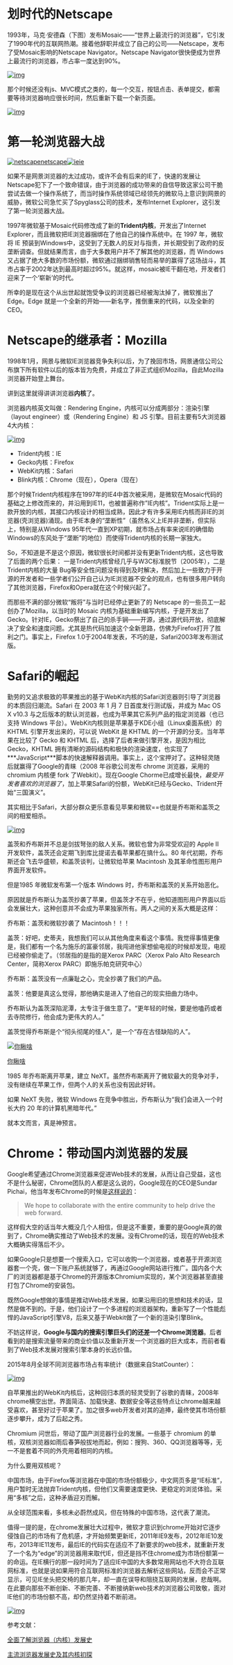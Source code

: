# 划时代的Netscape

1993年，马克·安德森（下图）发布Mosaic——“世界上最流行的浏览器”，它引发了1990年代的互联网热潮。接着他辞职并成立了自己的公司——Netscape，发布了受Mosaic影响的Netscape Navigator。Netscape Navigator很快便成为世界上最流行的浏览器，市占率一度达到90%。

[![img](https://ftp.bmp.ovh/imgs/2019/10/f3885bd9ca3773b9.jpg)](https://ftp.bmp.ovh/imgs/2019/10/f3885bd9ca3773b9.jpg)

那个时候还没有js、MVC模式之类的，每一个交互，按钮点击、表单提交，都需要等待浏览器响应很长时间，然后重新下载一个新页面。



[![img](https://ftp.bmp.ovh/imgs/2019/10/4e46c91654db55ca.jpeg)](https://ftp.bmp.ovh/imgs/2019/10/4e46c91654db55ca.jpeg)

# 第一轮浏览器大战

[![netscape](https://ftp.bmp.ovh/imgs/2019/10/3f0318d95623d813.png)netscape](https://ftp.bmp.ovh/imgs/2019/10/3f0318d95623d813.png)[![ie](https://ftp.bmp.ovh/imgs/2019/10/b8f162b815f18e36.png)ie](https://ftp.bmp.ovh/imgs/2019/10/b8f162b815f18e36.png)

如果不是网景浏览器的太过成功，或许不会有后来的IE了，快速的发展让Netscape犯下了一个致命错误，由于浏览器的成功带来的自信导致这家公司干脆尝试去做一个操作系统了，而当时操作系统领域已经领先的微软马上意识到网景的威胁，微软公司急忙买了Spyglass公司的技术，发布Internet Explorer，这引发了第一轮浏览器大战。

1997年微软基于Mosaic代码修改成了新的**Trident内核**，开发出了Internet Explorer，而且微软把IE浏览器捆绑在了他自己的操作系统中。在 1997 年，微软将 IE 预装到Windows中，这受到了无数人的反对与指责，并长期受到了政府的反垄断调查。但就结果而言，由于大多数用户并不了解其他的浏览器，而 Windows 又占据了绝大多数的市场份额，微软通过捆绑销售轻而易举的赢得了这场战斗，其市占率于2002年达到最高时超过95%。就这样，mosaic被IE干翻在地，开发者们迎来了一个‘崭新’的时代。

所幸的是现在这个从出世起就饱受争议的浏览器已经被淘汰掉了，微软推出了Edge。Edge 就是一个全新的开始——新名字，推倒重来的代码，以及全新的 CEO。

# Netscape的继承者：Mozilla

1998年1月，网景与微软IE浏览器竞争失利以后，为了挽回市场，网景通信公司公布旗下所有软件以后的版本皆为免费，并成立了非正式组织Mozilla，自此Mozilla浏览器开始登上舞台。

讲到这里就得讲讲浏览器**内核**了。

浏览器内核英文叫做：Rendering Engine，内核可以分成两部分：渲染引擎（layout engineer）或（Rendering Engine）和 JS 引擎。目前主要有5大浏览器4大内核：

[![img](https://ftp.bmp.ovh/imgs/2019/10/fe563c8e74aa8beb.png)](https://ftp.bmp.ovh/imgs/2019/10/fe563c8e74aa8beb.png)

- Trident内核：IE
- Gecko内核：Firefox
- WebKit内核：Safari
- Blink内核：Chrome（现在），Opera（现在）

那个时候Trident内核程序在1997年的IE4中首次被采用，是微软在Mosaic代码的基础之上修改而来的，并沿用到IE11，也被普遍称作”IE内核”。Trident实际上是一款开放的内核，其接口内核设计的相当成熟，因此才有许多采用IE内核而非IE的浏览器(壳浏览器)涌现。由于IE本身的“垄断性”（虽然名义上IE并非垄断，但实际上，特别是从Windows 95年代一直到XP初期，就市场占有率来说IE的确借助Windows的东风处于“垄断”的地位）而使得Trident内核的长期一家独大。

So，不知道是不是这个原因，微软很长时间都并没有更新Trident内核，这也导致了后面的两个后果： 一是Trident内核曾经几乎与W3C标准脱节（2005年），二是Trident内核的大量 Bug等安全性问题没有得到及时解决，然后加上一些致力于开源的开发者和一些学者们公开自己认为IE浏览器不安全的观点，也有很多用户转向了其他浏览器，Firefox和Opera就在这个时候兴起了。

而那些不满的部分微软“叛将”与当时已经停止更新了的 Netscape 的一些员工一起创办了Mozilla，以当时的 Mosaic 内核为基础重新编写内核，于是开发出了 Gecko。针对IE，Gecko祭出了自己的杀手锏——开源，通过源代码开放，彻底解决了安全和速度问题。尤其是热代码加速这个全新思路，仿佛为Firefox打开了胜利之门。事实上，Firefox 1.0于2004年发表，不巧的是，Safari2003年发布测试版。

# Safari的崛起

勤劳的又追求极致的苹果推出的基于WebKit内核的Safari浏览器则引导了浏览器的本质回归潮流。Safari 在 2003 年 1 月 7 日首度发行测试版，并成为 Mac OS X v10.3 与之后版本的默认浏览器，也成为苹果其它系列产品的指定浏览器（也已支持 Windows 平台）。WebKit内核则是苹果基于KDE小组（Linux桌面系统）的 KHTML 引擎开发出来的，可以说 WebKit 是 KHTML 的一个开源的分支。当年苹果在比较了 Gecko 和 KHTML 后，选择了后者来做引擎开发，是因为相比Gecko，KHTML 拥有清晰的源码结构和极快的渲染速度，也实现了***JavaScript\***脚本的快速解释器调用。事实上，这个宝押对了。这种轻灵随后就赢得了Google的青睐（2008 年谷歌公司发布 chrome 浏览器，采用的 chromium 内核便 fork 了Webkit）。现在Google Chorme已成增长最快，*最受开发者喜欢的浏览器了*，加上苹果Safari的份额，WebKit已经与Gecko、Trident开始“三国演义”。

其实相比于Safari，大部分群众更乐意看见苹果和微软==也就是乔布斯和盖茨之间的相爱相杀。

[![img](https://ftp.bmp.ovh/imgs/2019/10/112595886f3f38e8.jpg)](https://ftp.bmp.ovh/imgs/2019/10/112595886f3f38e8.jpg)

盖茨和乔布斯并不总是剑拔弩张的敌人关系。微软也曾为非常受欢迎的 Apple II 开发软件，盖茨还会定期飞到库比提诺去看苹果都在搞什么。80 年代初期，乔布斯还会飞去华盛顿，和盖茨谈判，让微软给苹果 Macintosh 及其革命性图形用户界面开发软件。

但是1985 年微软发布第一个版本 Windows 时，乔布斯和盖茨的关系开始恶化。

原因就是乔布斯认为盖茨抄袭了苹果，但盖茨才不在乎，他知道图形用户界面以后会发展壮大，这种创意并不会成为苹果独家所有。两人之间的关系大概是这样：

乔布斯：盖茨和微软抄袭了 Macintosh！！！

盖茨：好吧，史蒂夫，我想我们可以从其他角度来看这个事情。我觉得事情更像是，我们都有一个名为施乐的富豪邻居，我闯进他家想偷电视的时候却发现，电视已经被你偷走了。（邻居指的是指的是Xerox PARC（Xerox Palo Alto Research Center，简称Xerox PARC）即施乐帕克研究中心）

乔布斯：盖茨没有一点廉耻之心，完全抄袭了我们的产品。

盖茨：他要是真这么觉得，那他确实是进入了他自己的现实扭曲力场中。

乔布斯认为盖茨深陷泥潭，太专注于做生意了。“更年轻的时候，要是他嗑药或者去寺院修行，他会成为更伟大的人。”

盖茨觉得乔布斯是个“彻头彻尾的怪人”，是一个“存在古怪缺陷的人”。

[![你瞅啥](https://ftp.bmp.ovh/imgs/2019/10/b2fdf5769f811287.jpeg)](https://ftp.bmp.ovh/imgs/2019/10/b2fdf5769f811287.jpeg)

[你瞅啥](https://ftp.bmp.ovh/imgs/2019/10/b2fdf5769f811287.jpeg)



1985 年乔布斯离开苹果，建立 NeXT。虽然乔布斯离开了微软最大的竞争对手，没有继续在苹果工作，但两个人的关系也没有因此好转。

如果 NeXT 失败，微软 Windows 在竞争中胜出，乔布斯认为“我们会进入一个时长大约 20 年的计算机黑暗年代。”

就本文而言，真是神预言。

# Chrome：带动国内浏览器的发展

Google希望通过Chrome浏览器来促进Web技术的发展，从而让自己受益，这也不是什么秘密，Chrome团队的人都是这么说的，Google现在的CEO是Sundar Pichai，他当年发布Chrome的时候是[这样说的](https://googleblog.blogspot.com/2008/09/fresh-take-on-browser.html)：

> We hope to collaborate with the entire community to help drive the web forward.

这样假大空的话当年大概没几个人相信，但是这不重要，重要的是Google真的做到了，Chrome确实推动了Web技术的发展。没有Chrome的话，现在的Web技术大概确实得落后不少。

如果Google只是想要一个搜索入口，它可以收购一个浏览器，或者基于开源浏览器套一个壳，做一下账户系统就够了，再通过Google网站进行推广。国内各个大厂的浏览器都是基于Chrome的开源版本Chromium实现的，某个浏览器甚至直接打包了Chrome的安装包。

既然Google想做的事情是推动Web技术发展，如果沿用旧的思想和技术的话，显然是做不到的。于是，他们设计了一个多进程的浏览器架构，重新写了一个性能彪悍的JavaScript引擎V8，后来又基于Webkit做了一个新的渲染引擎Blink。

不妨这样说，**Google与国内的搜索引擎巨头们的还差一个Chrome浏览器**。后者看到的是搜索流量带来的商业价值以及重新开发一个浏览器的巨大成本，而前者看到了Web技术发展对搜索引擎本身的长远价值。

2015年8月全球不同浏览器市场占有率统计（数据来自StatCounter）：

[![img](https://ftp.bmp.ovh/imgs/2019/10/f751e6bbac1df8f1.png)](https://ftp.bmp.ovh/imgs/2019/10/f751e6bbac1df8f1.png)

自苹果推出的WebKit内核后，这种回归本质的轻灵受到了谷歌的青睐，2008年chrome横空出世。界面简洁、加载快速、数据安全等这些特点让chrome越来越受喜欢，甚至好过于苹果了。加之很多web开发者对其的追捧，最终使其市场份额逐步攀升，成为了后起之秀。

Chromium 问世后，带动了国产浏览器行业的发展。一些基于 chromium 的单核，双核浏览器如雨后春笋般拔地而起，例如：搜狗、360、QQ浏览器等等，无一不是套着不同的外壳用着相同的内核。

为什么要用双核呢？

中国市场，由于Firefox等浏览器在中国的市场份额极少，中文网页多是“IE标准”，用户暂时无法抛弃Trident内核，但他们又需要速度更快、更稳定的浏览体验。采用“多核”之后，这种矛盾迎刃而解。

从全球范围来看，多核未必蔚然成风，但在特殊的中国市场，这代表了潮流。

值得一提的是，在chrome发展壮大过程中，微软才意识到chrome开始对它逐步侵蚀自己的市场有了危机感，才开始频繁更新IE，2011年IE9发布，2012年IE10发布，2013年IE11发布，最后IE的代码实在适应不了新要求的web技术，就重新开发了一个名为“edge”的浏览器用来取代IE，但还是挡不住chrome成为市场份额第一的命运。在IE横行的那一段时间为了适应IE中国的大多数常用网站也不大符合互联网标准，也就是说如果用符合互联网标准的浏览器去解析这些网站，反而会不正常显示，可见IE坐头把交椅的那几年，却一直在误导和阻挠互联网的发展，悲哉啊。在此要向那些不断创新、不断完善、不断接纳新web技术的浏览器公司致敬，面对IE他们的市场份额不高，却仍然坚持着不断前进。

[![img](https://ftp.bmp.ovh/imgs/2019/10/fb1cda8a79621af7.png)](https://ftp.bmp.ovh/imgs/2019/10/fb1cda8a79621af7.png)

参考文献：

[全面了解浏览器（内核）发展史](https://www.jianshu.com/p/db1b230e3415)

[主流浏览器发展史及其内核初探](https://segmentfault.com/a/1190000011418105)